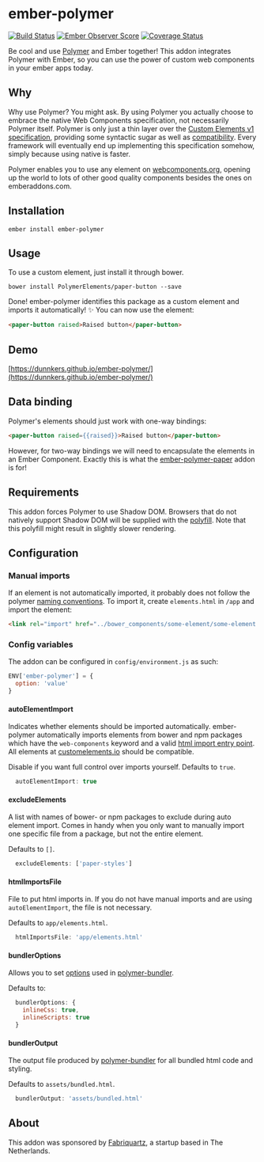 # ember-polymer
[![Build Status](https://travis-ci.org/dunnkers/ember-polymer.svg?branch=master)](https://travis-ci.org/dunnkers/ember-polymer) [![Ember Observer Score](https://emberobserver.com/badges/ember-polymer.svg)](https://emberobserver.com/addons/ember-polymer)  [![Coverage Status](https://coveralls.io/repos/github/dunnkers/ember-polymer/badge.svg?branch=master)](https://coveralls.io/github/dunnkers/ember-polymer?branch=master)

Be cool and use [Polymer](https://www.polymer-project.org/1.0/) and Ember together! This addon integrates Polymer with Ember, so you can use the power of custom web components in your ember apps today.

## Why

Why use Polymer? You might ask. By using Polymer you actually choose to embrace the native Web Components specification, not necessarily Polymer itself. Polymer is only just a thin layer over the [Custom Elements v1 specification](https://developers.google.com/web/fundamentals/getting-started/primers/customelements), providing some syntactic sugar as well as [compatibility](https://www.polymer-project.org/2.0/docs/browsers). Every framework will eventually end up implementing this specification somehow, simply because using native is faster.

Polymer enables you to use any element on [webcomponents.org](https://www.webcomponents.org), opening up the world to lots of other good quality components besides the ones on emberaddons.com.

## Installation

```shell
ember install ember-polymer
```

## Usage

To use a custom element, just install it through bower.

```shell
bower install PolymerElements/paper-button --save
```

Done! ember-polymer identifies this package as a custom element and imports it automatically! ✨ You can now use the element:

```html
<paper-button raised>Raised button</paper-button>
```

## Demo

[https://dunnkers.github.io/ember-polymer/](https://dunnkers.github.io/ember-polymer/)

## Data binding

Polymer's elements should just work with one-way bindings:
```html
<paper-button raised={{raised}}>Raised button</paper-button>
```
However, for two-way bindings we will need to encapsulate the elements in an Ember Component. Exactly this is what the [ember-polymer-paper](https://github.com/dunnkers/ember-polymer-paper) addon is for!

## Requirements

This addon forces Polymer to use Shadow DOM. Browsers that do not natively support Shadow DOM will be supplied with the [polyfill](https://github.com/webcomponents/webcomponentsjs). Note that this polyfill might result in slightly slower rendering.

## Configuration

### Manual imports

If an element is not automatically imported, it probably does not follow the polymer [naming conventions](https://www.polymer-project.org/1.0/docs/tools/polymer-cli#element-project-layout). To import it, create `elements.html` in `/app` and import the element:

```html
<link rel="import" href="../bower_components/some-element/some-element.html">
```

### Config variables

The addon can be configured in `config/environment.js` as such:

```js
ENV['ember-polymer'] = {
  option: 'value'
}
```

#### autoElementImport

Indicates whether elements should be imported automatically. ember-polymer automatically imports elements from bower and npm packages which have the `web-components` keyword and a valid [html import entry point](https://www.polymer-project.org/1.0/docs/tools/polymer-cli#element-project-layout). All elements at [customelements.io](https://customelements.io/) should be compatible.

Disable if you want full control over imports yourself. Defaults to `true`.

```js
  autoElementImport: true
```

#### excludeElements

A list with names of bower- or npm packages to exclude during auto element import. Comes in handy when you only want to manually import one specific file from a package, but not the entire element.

Defaults to `[]`.

```js
  excludeElements: ['paper-styles']
```

#### htmlImportsFile

File to put html imports in. If you do not have manual imports and are using `autoElementImport`, the file is not necessary.

Defaults to `app/elements.html`.

```js
  htmlImportsFile: 'app/elements.html'
```

#### bundlerOptions

Allows you to set [options](https://github.com/Polymer/polymer-bundler#using-polymer-bundler-programmatically) used in [polymer-bundler](https://github.com/Polymer/polymer-bundler).

Defaults to:

```js
  bundlerOptions: {
    inlineCss: true,
    inlineScripts: true
  }
```

#### bundlerOutput

The output file produced by [polymer-bundler](https://github.com/Polymer/polymer-bundler) for all bundled html code and styling.

Defaults to `assets/bundled.html`.

```js
  bundlerOutput: 'assets/bundled.html'
```

## About

This addon was sponsored by [Fabriquartz](http://www.fabriquartz.com/), a startup based in The Netherlands.
